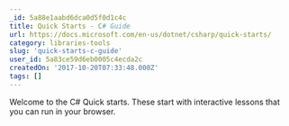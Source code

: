 ```yaml
---
_id: 5a88e1aabd6dca0d5f0d1c4c
title: Quick Starts - C# Guide
url: https://docs.microsoft.com/en-us/dotnet/csharp/quick-starts/
category: libraries-tools
slug: 'quick-starts-c-guide'
user_id: 5a83ce59d6eb0005c4ecda2c
createdOn: '2017-10-20T07:33:48.000Z'
tags: []
---
```


Welcome to the C# Quick starts. These start with interactive lessons that you can run in your browser.
